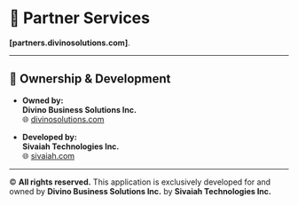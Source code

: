 # 🚀 Partner Services

**[partners.divinosolutions.com]**.

---

## 🔑 Ownership & Development

- **Owned by:**  
  **Divino Business Solutions Inc.**  
  🌐 [divinosolutions.com](https://divinosolutions.com)

- **Developed by:**  
  **Sivaiah Technologies Inc.**  
  🌐 [sivaiah.com](https://sivaiah.com)

---

©️ **All rights reserved.** This application is exclusively developed for and owned by **Divino Business Solutions Inc.** by **Sivaiah Technologies Inc.**
